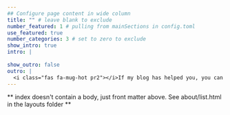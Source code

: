 ```yaml
---
## Configure page content in wide column
title: "" # leave blank to exclude
number_featured: 1 # pulling from mainSections in config.toml
use_featured: true
number_categories: 3 # set to zero to exclude
show_intro: true
intro: |
  
show_outro: false
outro: |
  <i class="fas fa-mug-hot pr2"></i>If my blog has helped you, you can [buy me a coffee](https://ko-fi.com/)!
---
```


** index doesn't contain a body, just front matter above.
See about/list.html in the layouts folder **
